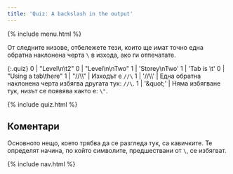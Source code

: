 ```yaml
---
title: 'Quiz: A backslash in the output'
---
```


{% include menu.html %}

От следните низове, отбележете тези, които ще имат точно една обратна наклонена черта `\` в изхода, ако ги отпечатате.

{:.quiz}
0 | &quot;Level\n\t2&quot;
0 | &quot;Level\n\nTwo&quot;
1 | &apos;Storey\nTwo&apos;
1 | &apos;Tab is \t&apos;
0 | &quot;Using a tab\there&quot;
1 | &quot;//\\\\&quot; | Изходът е `//\`
1 | &apos;//\\\\&apos; | Една обратна наклонена черта избягва другата тук: `//\`.
1 | &apos;\&quot;&apos; | Няма избягване тук, низът се появява както е: `\"`.

{% include quiz.html %}

## Коментари

Основното нещо, което трябва да се разгледа тук, са кавичките. Те определят начина, по който символите, предшествани от `\`, се избягват.

{% include nav.html %}